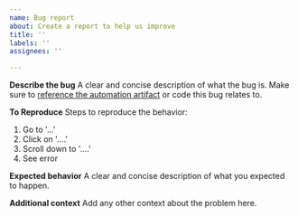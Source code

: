 ```yaml
---
name: Bug report
about: Create a report to help us improve
title: ''
labels: ''
assignees: ''

---
```


**Describe the bug**
A clear and concise description of what the bug is. Make sure to [reference the automation artifact](https://docs.github.com/en/github/managing-your-work-on-github/opening-an-issue-from-code) or code this bug relates to.

**To Reproduce**
Steps to reproduce the behavior:

1. Go to '...'
2. Click on '....'
3. Scroll down to '....'
4. See error

**Expected behavior**
A clear and concise description of what you expected to happen.

**Additional context**
Add any other context about the problem here.